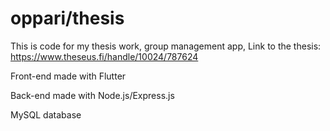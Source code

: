 # oppari/thesis

This is code for my thesis work, group management app, Link to the thesis: https://www.theseus.fi/handle/10024/787624

Front-end made with Flutter

Back-end made with Node.js/Express.js

MySQL database
